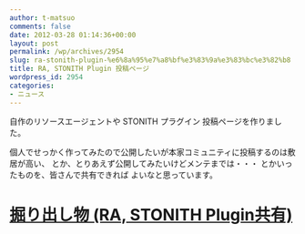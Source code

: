 ```yaml
---
author: t-matsuo
comments: false
date: 2012-03-28 01:14:36+00:00
layout: post
permalink: /wp/archives/2954
slug: ra-stonith-plugin-%e6%8a%95%e7%a8%bf%e3%83%9a%e3%83%bc%e3%82%b8
title: RA, STONITH Plugin 投稿ページ
wordpress_id: 2954
categories:
- ニュース
---
```


自作のリソースエージェントや STONITH プラグイン 投稿ページを作りました。

個人でせっかく作ってみたので公開したいが本家コミュニティに投稿するのは敷居が高い、
とか、とりあえず公開してみたいけどメンテまでは・・・ とかいったものを、皆さんで共有できれば
よいなと思っています。


# [掘り出し物 (RA, STONITH Plugin共有)](/wp/find)
